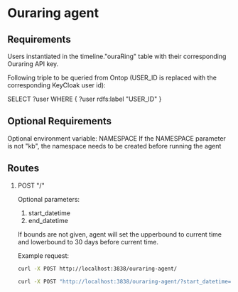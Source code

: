 # Ouraring agent

## Requirements

Users instantiated in the timeline."ouraRing" table with their corresponding Ouraring API key.

Following triple to be queried from Ontop (USER_ID is replaced with the corresponding KeyCloak user id):

SELECT ?user
WHERE {
?user rdfs:label "USER_ID"
}

## Optional Requirements
Optional environment variable: NAMESPACE
If the NAMESPACE parameter is not "kb", the namespace needs to be created before running the agent

## Routes

1) POST "/"

   Optional parameters:
   1) start_datetime
   2) end_datetime

   If bounds are not given, agent will set the upperbound to current time and lowerbound to 30 days before current time.

   Example request:

   ```bash
   curl -X POST http://localhost:3838/ouraring-agent/
   ```

   ```bash
   curl -X POST "http://localhost:3838/ouraring-agent/?start_datetime=2024-11-20T00:00:00Z&end_datetime=2024-11-22T00:00:00Z"
   ```
